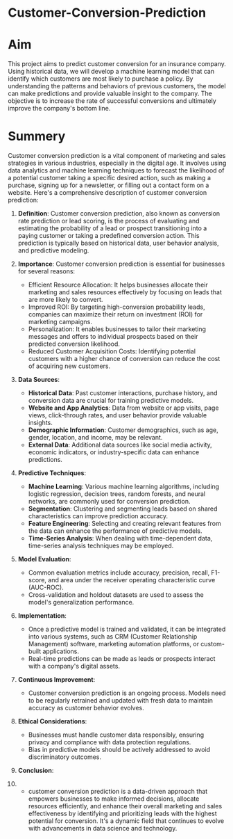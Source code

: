 # Customer-Conversion-Prediction

# Aim
This project aims to predict customer conversion for an insurance company. Using historical data, we will develop a machine learning model that can identify which customers are most likely to purchase a policy. By understanding the patterns and behaviors of previous customers, the model can make predictions and provide valuable insight to the company. The objective is to increase the rate of successful conversions and ultimately improve the company's bottom line.

# Summery
Customer conversion prediction is a vital component of marketing and sales strategies in various industries, especially in the digital age. It involves using data analytics and machine learning techniques to forecast the likelihood of a potential customer taking a specific desired action, such as making a purchase, signing up for a newsletter, or filling out a contact form on a website. Here's a comprehensive description of customer conversion prediction:

1. **Definition**:
   Customer conversion prediction, also known as conversion rate prediction or lead scoring, is the process of evaluating and estimating the probability of a lead or prospect transitioning into a paying customer or taking a predefined conversion action. This prediction is typically based on historical data, user behavior analysis, and predictive modeling.

2. **Importance**:
   Customer conversion prediction is essential for businesses for several reasons:
   - Efficient Resource Allocation: It helps businesses allocate their marketing and sales resources effectively by focusing on leads that are more likely to convert.
   - Improved ROI: By targeting high-conversion probability leads, companies can maximize their return on investment (ROI) for marketing campaigns.
   - Personalization: It enables businesses to tailor their marketing messages and offers to individual prospects based on their predicted conversion likelihood.
   - Reduced Customer Acquisition Costs: Identifying potential customers with a higher chance of conversion can reduce the cost of acquiring new customers.

3. **Data Sources**:
   - **Historical Data**: Past customer interactions, purchase history, and conversion data are crucial for training predictive models.
   - **Website and App Analytics**: Data from website or app visits, page views, click-through rates, and user behavior provide valuable insights.
   - **Demographic Information**: Customer demographics, such as age, gender, location, and income, may be relevant.
   - **External Data**: Additional data sources like social media activity, economic indicators, or industry-specific data can enhance predictions.

4. **Predictive Techniques**:
   - **Machine Learning**: Various machine learning algorithms, including logistic regression, decision trees, random forests, and neural networks, are commonly used for conversion prediction.
   - **Segmentation**: Clustering and segmenting leads based on shared characteristics can improve prediction accuracy.
   - **Feature Engineering**: Selecting and creating relevant features from the data can enhance the performance of predictive models.
   - **Time-Series Analysis**: When dealing with time-dependent data, time-series analysis techniques may be employed.

5. **Model Evaluation**:
   - Common evaluation metrics include accuracy, precision, recall, F1-score, and area under the receiver operating characteristic curve (AUC-ROC).
   - Cross-validation and holdout datasets are used to assess the model's generalization performance.

6. **Implementation**:
   - Once a predictive model is trained and validated, it can be integrated into various systems, such as CRM (Customer Relationship Management) software, marketing automation platforms, or custom-built applications.
   - Real-time predictions can be made as leads or prospects interact with a company's digital assets.

7. **Continuous Improvement**:
   - Customer conversion prediction is an ongoing process. Models need to be regularly retrained and updated with fresh data to maintain accuracy as customer behavior evolves.

8. **Ethical Considerations**:
   - Businesses must handle customer data responsibly, ensuring privacy and compliance with data protection regulations.
   - Bias in predictive models should be actively addressed to avoid discriminatory outcomes.

9. **Conclusion**:
10. - customer conversion prediction is a data-driven approach that empowers businesses to make informed decisions, allocate resources efficiently, and enhance their overall marketing and sales effectiveness by identifying and prioritizing leads with the highest potential for conversion. It's a dynamic field that continues to evolve with advancements in data science and technology.
